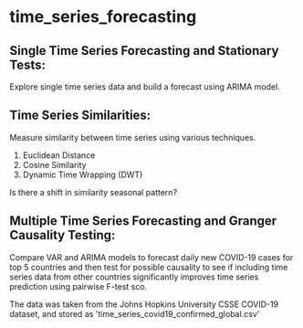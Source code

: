 # time_series_forecasting

## Single Time Series Forecasting and Stationary Tests:

Explore single time series data and build a forecast using ARIMA model.


## Time Series Similarities:

Measure similarity between time series using various techniques. 

1. Euclidean Distance
2. Cosine Similarity
3. Dynamic Time Wrapping (DWT)

Is there a shift in similarity seasonal pattern?


## Multiple Time Series Forecasting and Granger Causality Testing:

Compare VAR and ARIMA models to forecast daily new COVID-19 cases for top 5 countries and then test for possible causality to see if including time series data from other countries significantly improves time series prediction using pairwise F-test sco. 

The data was taken from the Johns Hopkins University CSSE COVID-19 dataset, and stored as 'time_series_covid19_confirmed_global.csv'
